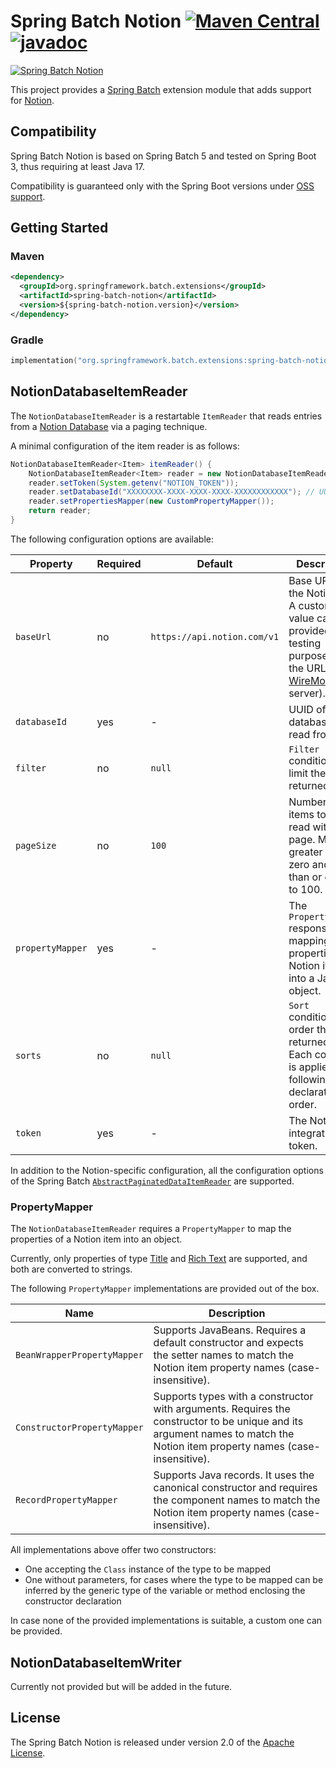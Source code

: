 # Spring Batch Notion [![Maven Central](https://img.shields.io/maven-central/v/org.springframework.batch.extensions/spring-batch-notion?label=Maven%20Central)](https://central.sonatype.com/artifact/org.springframework.batch.extensions/spring-batch-notion) [![javadoc](https://javadoc.io/badge2/org.springframework.batch.extensions/spring-batch-notion/javadoc.svg)](https://javadoc.io/doc/org.springframework.batch.extensions/spring-batch-notion)

[![Spring Batch Notion](https://github.com/spring-projects/spring-batch-extensions/actions/workflows/spring-batch-notion.yml/badge.svg?branch=main)](https://github.com/spring-projects/spring-batch-extensions/actions/workflows/spring-batch-notion.yml?query=branch%3Amain)

This project provides a [Spring Batch][] extension module that adds support for [Notion][].

## Compatibility

Spring Batch Notion is based on Spring Batch 5 and tested on Spring Boot 3, thus requiring at least Java 17.

Compatibility is guaranteed only with the Spring Boot versions under [OSS support](https://spring.io/projects/spring-boot/#support). 

## Getting Started

### Maven

```xml
<dependency>
  <groupId>org.springframework.batch.extensions</groupId>
  <artifactId>spring-batch-notion</artifactId>
  <version>${spring-batch-notion.version}</version>
</dependency>
```

### Gradle

```kotlin
implementation("org.springframework.batch.extensions:spring-batch-notion:${springBatchNotionVersion}")
```

## NotionDatabaseItemReader

The `NotionDatabaseItemReader` is a restartable `ItemReader` that reads entries from a [Notion Database] via a paging technique.

A minimal configuration of the item reader is as follows:

```java
NotionDatabaseItemReader<Item> itemReader() {
    NotionDatabaseItemReader<Item> reader = new NotionDatabaseItemReader<>();
    reader.setToken(System.getenv("NOTION_TOKEN"));
    reader.setDatabaseId("XXXXXXXX-XXXX-XXXX-XXXX-XXXXXXXXXXXX"); // UUID
    reader.setPropertiesMapper(new CustomPropertyMapper());
    return reader;
}
```

The following configuration options are available:

| Property         | Required | Default                     | Description                                                                                                               |
|------------------|----------|-----------------------------|---------------------------------------------------------------------------------------------------------------------------|
| `baseUrl`        | no       | `https://api.notion.com/v1` | Base URL of the Notion API. A custom value can be provided for testing purposes (e.g., the URL of a [WireMock][] server). |
| `databaseId`     | yes      | -                           | UUID of the database to read from.                                                                                        |
| `filter`         | no       | `null`                      | `Filter` condition to limit the returned items.                                                                           |
| `pageSize`       | no       | `100`                       | Number of items to be read with each page. Must be greater than zero and less than or equal to 100.                       |
| `propertyMapper` | yes      | -                           | The `PropertyMapper` responsible for mapping properties of a Notion item into a Java object.                              |
| `sorts`          | no       | `null`                      | `Sort` conditions to order the returned items. Each condition is applied following the declaration order.                 |
| `token`          | yes      | -                           | The Notion integration token.                                                                                             |

In addition to the Notion-specific configuration, all the configuration options of the Spring Batch
[`AbstractPaginatedDataItemReader`](https://docs.spring.io/spring-batch/docs/current/api/org/springframework/batch/item/data/AbstractPaginatedDataItemReader.html)
are supported.

### PropertyMapper

The `NotionDatabaseItemReader` requires a `PropertyMapper` to map the properties of a Notion item into an object.

Currently, only properties of type [Title](https://developers.notion.com/reference/property-object#title)
and [Rich Text](https://developers.notion.com/reference/property-object#rich-text) are supported,
and both are converted to strings.

The following `PropertyMapper` implementations are provided out of the box.

| Name                        | Description                                                                                                                                                                |
|-----------------------------|----------------------------------------------------------------------------------------------------------------------------------------------------------------------------|
| `BeanWrapperPropertyMapper` | Supports JavaBeans. Requires a default constructor and expects the setter names to match the Notion item property names (case-insensitive).                                |
| `ConstructorPropertyMapper` | Supports types with a constructor with arguments. Requires the constructor to be unique and its argument names to match the Notion item property names (case-insensitive). |
| `RecordPropertyMapper`      | Supports Java records. It uses the canonical constructor and requires the component names to match the Notion item property names (case-insensitive).                      |

All implementations above offer two constructors:
* One accepting the `Class` instance of the type to be mapped
* One without parameters, for cases where the type to be mapped can be inferred by the generic type of the variable or method enclosing the constructor declaration

In case none of the provided implementations is suitable, a custom one can be provided.

## NotionDatabaseItemWriter

Currently not provided but will be added in the future.

## License

The Spring Batch Notion is released under version 2.0 of the [Apache License][].

[Apache License]: https://www.apache.org/licenses/LICENSE-2.0
[Notion]: https://notion.so/
[Notion Database]: https://www.notion.so/help/category/databases
[Spring Batch]: https://github.com/spring-projects/spring-batch
[WireMock]: https://wiremock.org/
